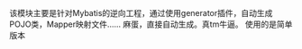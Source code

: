 该模块主要是针对Mybatis的逆向工程，通过使用generator插件，自动生成POJO类，Mapper映射文件......
    麻蛋，直接自动生成。真tm牛逼。
使用的是简单版本
<context id="DB2Tables" targetRuntime="MyBatis3Simple">